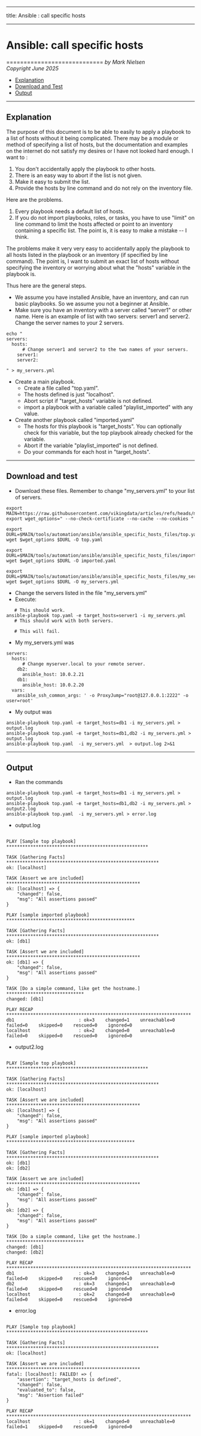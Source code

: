 --------
title: Ansible : call specific hosts

--------

# Ansible: call specific hosts
============================
*by Mark Nielsen*  
*Copyright June 2025*

* [Explanation](#e)
* [Download and Test](#t)
* [Output](#o)

* * *
<a name=e></a>Explanation
-----

The purpose of this document is to be able to easily to apply a playbook to
a list of hosts without it being complicated. There may be a module or method
of specifying a list of hosts, but the documentation and examples on the internet do not
satisfy my desires or I have not looked hard enough. I want to :
1. You don't accidentally apply the playbook to other hosts.
2. There is an easy way to abort if the list is not given.
3. Make it easy to submit the list.
4. Provide the hosts by line command and do not rely on the inventory file. 

Here are the problems.
1. Every playbook needs a default list of hosts.
2. If you do not import playbooks, roles, or tasks, you have to use "limit" on line command to limit
the hosts affected or point to an inventory containing a specific list. The point is, it is easy
to make a mistake -- I think. 

The problems make it very very easy to accidentally apply the playbook to all hosts
listed in the playbook or an inventory (if specified by line command).
The point is, I want to submit an exact list of hosts without specifying
the inventory or worrying about what the "hosts" variable in the playbook is. 


Thus here are the general steps.
* We assume you have installed Ansible, have an inventory, and can run basic playbooks. So
we assume you not a beginner at Ansible. 
* Make sure you have an inventory with a server called "server1" or other name. Here is an example
of list with two servers: server1 and server2. Change the server names to your 2 servers. 
```
echo "
servers:
  hosts:
      # Change server1 and server2 to the two names of your servers. 
    server1:
    server2:
      
" > my_servers.yml
```

* Create a main playbook.
    * Create a file called "top.yaml".
    * The hosts defined is just "localhost".
    * Abort script if "target_hosts" variable is not defined.
    * import a playbook with a variable called "playlist_imported" with any value.
* Create another playbook called "imported.yaml"
    * The hosts for this playbook is  "target_hosts". You can optionally check for this variable, but the
    top playbook already checked for the variable.
    * Abort if the variable "playlist_imported" is not defined.
    * Do your commands for each host in "target_hosts".

* * *

<a name=t></a>Download and test
-----


* Download these files. Remember to change "my_servers.yml" to your list of servers.
```
export MAIN=https://raw.githubusercontent.com/vikingdata/articles/refs/heads/main
export wget_options=" --no-check-certificate --no-cache --no-cookies "

export DURL=$MAIN/tools/automation/ansible/ansible_specific_hosts_files/top.yaml
wget $wget_options $DURL -O top.yaml

export DURL=$MAIN/tools/automation/ansible/ansible_specific_hosts_files/imported.yaml
wget $wget_options $DURL -O imported.yaml

export DURL=$MAIN/tools/automation/ansible/ansible_specific_hosts_files/my_servers.yml
wget $wget_options $DURL -O my_servers.yml
```
* Change the servers listed in the file "my_servers.yml"
* Execute:
```
   # This should work.
ansible-playbook top.yaml -e target_hosts=server1 -i my_servers.yml
   # This should work with both servers.

   # This will fail. 

```

* My my_servers.yml was
```
servers:
  hosts:
      # Change myserver.local to your remote server.
    db2:
      ansible_host: 10.0.2.21
    db1:
      ansible_host: 10.0.2.20
  vars:
    ansible_ssh_common_args: ' -o ProxyJump="root@127.0.0.1:2222" -o user=root'
```

* My output was

```
ansible-playbook top.yaml -e target_hosts=db1 -i my_servers.yml > output.log
ansible-playbook top.yaml -e target_hosts=db1,db2 -i my_servers.yml > output.log
ansible-playbook top.yaml  -i my_servers.yml  > output.log 2>&1 

```

* * *
<a name=o></a>Output
-----
* Ran the commands
```
ansible-playbook top.yaml -e target_hosts=db1 -i my_servers.yml > output.log
ansible-playbook top.yaml -e target_hosts=db1,db2 -i my_servers.yml > output2.log
ansible-playbook top.yaml  -i my_servers.yml > error.log
```
* output.log
```

PLAY [Sample top playbook] *****************************************************

TASK [Gathering Facts] *********************************************************
ok: [localhost]

TASK [Assert we are included] **************************************************
ok: [localhost] => {
    "changed": false,
    "msg": "All assertions passed"
}

PLAY [sample imported playbook] ************************************************

TASK [Gathering Facts] *********************************************************
ok: [db1]

TASK [Assert we are included] **************************************************
ok: [db1] => {
    "changed": false,
    "msg": "All assertions passed"
}

TASK [Do a simple command, like get the hostname.] *****************************
changed: [db1]

PLAY RECAP *********************************************************************
db1                        : ok=3    changed=1    unreachable=0    failed=0    skipped=0    rescued=0    ignored=0   
localhost                  : ok=2    changed=0    unreachable=0    failed=0    skipped=0    rescued=0    ignored=0   
```


* output2.log
```

PLAY [Sample top playbook] *****************************************************

TASK [Gathering Facts] *********************************************************
ok: [localhost]

TASK [Assert we are included] **************************************************
ok: [localhost] => {
    "changed": false,
    "msg": "All assertions passed"
}

PLAY [sample imported playbook] ************************************************

TASK [Gathering Facts] *********************************************************
ok: [db1]
ok: [db2]

TASK [Assert we are included] **************************************************
ok: [db1] => {
    "changed": false,
    "msg": "All assertions passed"
}
ok: [db2] => {
    "changed": false,
    "msg": "All assertions passed"
}

TASK [Do a simple command, like get the hostname.] *****************************
changed: [db1]
changed: [db2]

PLAY RECAP *********************************************************************
db1                        : ok=3    changed=1    unreachable=0    failed=0    skipped=0    rescued=0    ignored=0   
db2                        : ok=3    changed=1    unreachable=0    failed=0    skipped=0    rescued=0    ignored=0   
localhost                  : ok=2    changed=0    unreachable=0    failed=0    skipped=0    rescued=0    ignored=0   
```


* error.log
```

PLAY [Sample top playbook] *****************************************************

TASK [Gathering Facts] *********************************************************
ok: [localhost]

TASK [Assert we are included] **************************************************
fatal: [localhost]: FAILED! => {
    "assertion": "target_hosts is defined",
    "changed": false,
    "evaluated_to": false,
    "msg": "Assertion failed"
}

PLAY RECAP *********************************************************************
localhost                  : ok=1    changed=0    unreachable=0    failed=1    skipped=0    rescued=0    ignored=0   


```